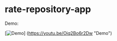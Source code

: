 # rate-repository-app

Demo: 

[![Demo](http://img.youtube.com/vi/Oiq2Bo6r2Dw/0.jpg)]
(https://youtu.be/Oiq2Bo6r2Dw "Demo")
